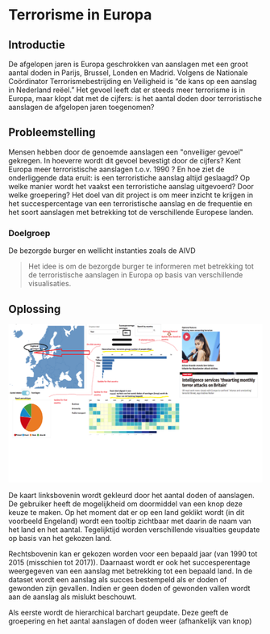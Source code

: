 <h1>Terrorisme in Europa</h1>

<h2>Introductie</h2>

<p>De afgelopen jaren is Europa geschrokken van aanslagen met een groot aantal doden in Parijs, Brussel, Londen en Madrid. Volgens de Nationale Coördinator Terrorismebestrijding en Veiligheid is “de kans op een aanslag in Nederland reëel.” Het gevoel leeft dat er steeds meer terrorisme is in Europa, maar klopt dat met de cijfers: is het aantal doden door terroristische aanslagen de afgelopen jaren toegenomen?</p>

<h2> Probleemstelling </h2>

<p> Mensen hebben door de genoemde aanslagen een "onveiliger gevoel" gekregen. In hoeverre wordt dit gevoel bevestigt door de cijfers? Kent Europa meer terroristische aanslagen t.o.v. 1990 ? En hoe ziet de onderliggende data eruit: is een terroristiche aanslag altijd geslaagd? Op welke manier wordt het vaakst een terroristiche aanslag uitgevoerd? Door welke groepering? Het doel van dit project is om meer inzicht te krijgen in het succespercentage van een terroristische aanslag en de frequentie en het soort aanslagen met betrekking tot de verschillende Europese landen.

<h3> Doelgroep </h3>

<p> De bezorgde burger en wellicht instanties zoals de AIVD </p>



<blockquote>
    
 Het idee is om de bezorgde burger te informeren met betrekking tot de terroristische aanslagen in Europa op basis van verschillende visualisaties.
    
</blockquote>

<h2> Oplossing </h2>

![](doc/Visualphoto.png)

<p> De kaart linksbovenin wordt gekleurd door het aantal doden of aanslagen. De gebruiker heeft de mogelijkheid om doormiddel van een knop deze keuze te maken. Op het moment dat er op een land geklikt wordt (in dit voorbeeld Engeland) wordt een tooltip zichtbaar met daarin de naam van het land en het aantal. Tegelijktijd worden verschillende visualties geupdate op basis van het gekozen land.  </p>

<p> Rechtsbovenin kan er gekozen worden voor een bepaald jaar (van 1990 tot 2015 (misschien tot 2017)). Daarnaast wordt er ook het succesperentage weergegeven van een aanslag met betrekking tot een bepaald land. In de dataset wordt een aanslag als succes bestempeld als er doden of gewonden zijn gevallen. Indien er geen doden of gewonden vallen wordt aan de aanslag als mislukt beschouwt. </p>
<p> Als eerste wordt de hierarchical barchart geupdate. Deze geeft de groepering en het aantal aanslagen of doden weer (afhankelijk van knop) </p>
